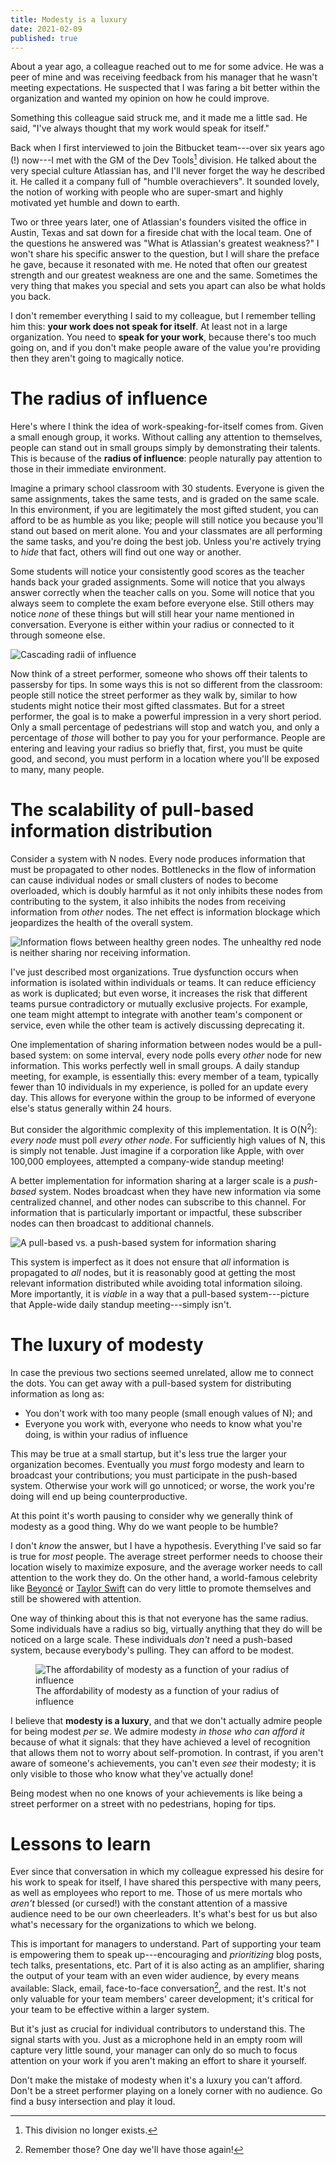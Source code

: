 ```yaml
---
title: Modesty is a luxury
date: 2021-02-09
published: true
---
```


About a year ago, a colleague reached out to me for some advice. He was a peer of mine and was receiving feedback from his manager that he wasn't meeting expectations. He suspected that I was faring a bit better within the organization and wanted my opinion on how he could improve.

Something this colleague said struck me, and it made me a little sad. He said, "I've always thought that my work would speak for itself."

Back when I first interviewed to join the Bitbucket team---over six years ago (!) now---I met with the GM of the Dev Tools[^dev-tools] division. He talked about the very special culture Atlassian has, and I'll never forget the way he described it. He called it a company full of "humble overachievers". It sounded lovely, the notion of working with people who are super-smart and highly motivated yet humble and down to earth.

Two or three years later, one of Atlassian's founders visited the office in Austin, Texas and sat down for a fireside chat with the local team. One of the questions he answered was "What is Atlassian's greatest weakness?" I won't share his specific answer to the question, but I will share the preface he gave, because it resonated with me. He noted that often our greatest strength and our greatest weakness are one and the same. Sometimes the very thing that makes you special and sets you apart can also be what holds you back.

I don't remember everything I said to my colleague, but I remember telling him this: **your work does not speak for itself**. At least not in a large organization. You need to **speak for your work**, because there's too much going on, and if you don't make people aware of the value you're providing then they aren't going to magically notice.

# The radius of influence

Here's where I think the idea of work-speaking-for-itself comes from. Given a small enough group, it works. Without calling any attention to themselves, people can stand out in small groups simply by demonstrating their talents. This is because of the **radius of influence**: people naturally pay attention to those in their immediate environment.

Imagine a primary school classroom with 30 students. Everyone is given the same assignments, takes the same tests, and is graded on the same scale. In this environment, if you are legitimately the most gifted student, you can afford to be as humble as you like; people will still notice you because you'll stand out based on merit alone. You and your classmates are all performing the same tasks, and you're doing the best job. Unless you're actively trying to _hide_ that fact, others will find out one way or another.

Some students will notice your consistently good scores as the teacher hands back your graded assignments. Some will notice that you always answer correctly when the teacher calls on you. Some will notice that you always seem to complete the exam before everyone else. Still others may notice _none_ of these things but will still hear your name mentioned in conversation. Everyone is either within your radius or connected to it through someone else.

![Cascading radii of influence](/images/radius-of-influence.png)

Now think of a street performer, someone who shows off their talents to passersby for tips. In some ways this is not so different from the classroom: people still notice the street performer as they walk by, similar to how students might notice their most gifted classmates. But for a street performer, the goal is to make a powerful impression in a very short period. Only a small percentage of pedestrians will stop and watch you, and only a percentage of _those_ will bother to pay you for your performance. People are entering and leaving your radius so briefly that, first, you must be quite good, and second, you must perform in a location where you'll be exposed to many, many people.

# The scalability of pull-based information distribution

Consider a system with N nodes. Every node produces information that must be propagated to other nodes. Bottlenecks in the flow of information can cause individual nodes or small clusters of nodes to become overloaded, which is doubly harmful as it not only inhibits these nodes from contributing to the system, it also inhibits the nodes from receiving information from _other_ nodes. The net effect is information blockage which jeopardizes the health of the overall system.

![Information flows between healthy green nodes. The unhealthy red node is neither sharing nor receiving information.](/images/healthy-and-unhealthy-nodes.png)

I've just described most organizations. True dysfunction occurs when information is isolated within individuals or teams. It can reduce efficiency as work is duplicated; but even worse, it increases the risk that different teams pursue contradictory or mutually exclusive projects. For example, one team might attempt to integrate with another team's component or service, even while the other team is actively discussing deprecating it.

One implementation of sharing information between nodes would be a pull-based system: on some interval, every node polls every _other_ node for new information. This works perfectly well in small groups. A daily standup meeting, for example, is essentially this: every member of a team, typically fewer than 10 individuals in my experience, is polled for an update every day. This allows for everyone within the group to be informed of everyone else's status generally within 24 hours.

But consider the algorithmic complexity of this implementation. It is O(N<sup>2</sup>): _every node_ must poll _every other node_. For sufficiently high values of N, this is simply not tenable. Just imagine if a corporation like Apple, with over 100,000 employees, attempted a company-wide standup meeting!

A better implementation for information sharing at a larger scale is a _push-based_ system. Nodes broadcast when they have new information via some centralized channel, and other nodes can subscribe to this channel. For information that is particularly important or impactful, these subscriber nodes can then broadcast to additional channels.

![A pull-based vs. a push-based system for information sharing](/images/pull-vs-push-based.png)

This system is imperfect as it does not ensure that _all_ information is propagated to _all_ nodes, but it is reasonably good at getting the most relevant information distributed while avoiding total information siloing. More importantly, it is _viable_ in a way that a pull-based system---picture that Apple-wide daily standup meeting---simply isn't.

# The luxury of modesty

In case the previous two sections seemed unrelated, allow me to connect the dots. You can get away with a pull-based system for distributing information as long as:

- You don't work with too many people (small enough values of N); and
- Everyone you work with, everyone who needs to know what you're doing, is within your radius of influence

This may be true at a small startup, but it's less true the larger your organization becomes. Eventually you _must_ forgo modesty and learn to broadcast your contributions; you must participate in the push-based system. Otherwise your work will go unnoticed; or worse, the work you're doing will end up being counterproductive.

At this point it's worth pausing to consider why we generally think of modesty as a good thing. Why do we want people to be humble?

I don't _know_ the answer, but I have a hypothesis. Everything I've said so far is true for _most_ people. The average street performer needs to choose their location wisely to maximize exposure, and the average worker needs to call attention to the work they do. On the other hand, a world-famous celebrity like [Beyoncé][1] or [Taylor Swift][2] can do very little to promote themselves and still be showered with attention.

One way of thinking about this is that not everyone has the same radius. Some individuals have a radius so big, virtually anything that they do will be noticed on a large scale. These individuals _don't_ need a push-based system, because everybody's pulling. They can afford to be modest.

<figure>
    <img alt="The affordability of modesty as a function of your radius of influence" src="/images/affordability-of-modesty.png" style="max-height: 400px;" />
    <figcaption>The affordability of modesty as a function of your radius of influence</figcaption>
</figure>

I believe that **modesty is a luxury**, and that we don't actually admire people for being modest _per se_. We admire modesty _in those who can afford it_ because of what it signals: that they have achieved a level of recognition that allows them not to worry about self-promotion. In contrast, if you aren't aware of someone's achievements, you can't even _see_ their modesty; it is only visible to those who know what they've actually done!

Being modest when no one knows of your achievements is like being a street performer on a street with no pedestrians, hoping for tips.

# Lessons to learn

Ever since that conversation in which my colleague expressed his desire for his work to speak for itself, I have shared this perspective with many peers, as well as employees who report to me. Those of us mere mortals who _aren't_ blessed (or cursed!) with the constant attention of a massive audience need to be our own cheerleaders. It's what's best for us but also what's necessary for the organizations to which we belong.

This is important for managers to understand. Part of supporting your team is empowering them to speak up---encouraging and _prioritizing_ blog posts, tech talks, presentations, etc. Part of it is also acting as an amplifier, sharing the output of your team with an even wider audience, by every means available: Slack, email, face-to-face conversation[^face-to-face], and the rest. It's not only valuable for your team members' career development; it's critical for your team to be effective within a larger system.

But it's just as crucial for individual contributors to understand this. The signal starts with you. Just as a microphone held in an empty room will capture very little sound, your manager can only do so much to focus attention on your work if you aren't making an effort to share it yourself.

Don't make the mistake of modesty when it's a luxury you can't afford. Don't be a street performer playing on a lonely corner with no audience. Go find a busy intersection and play it loud.

[1]: https://en.wikipedia.org/wiki/Beyonc%C3%A9_(album)#Release_and_promotion
[2]: https://en.wikipedia.org/wiki/Folklore_(Taylor_Swift_album)#Release_and_promotion

[^dev-tools]: This division no longer exists.
[^face-to-face]: Remember those? One day we'll have those again!
